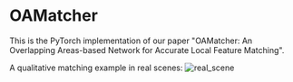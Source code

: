 # OAMatcher
This is the PyTorch implementation of our paper "OAMatcher: An Overlapping Areas-based Network for Accurate Local Feature Matching".


A qualitative matching example in real scenes:
![real_scene](https://github.com/DK-HU/OAMatcher/tree/main/assert/real_scene.png)

